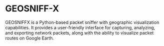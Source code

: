 # GEOSNIFF-X
GEOSNIFFX is a Python-based packet sniffer with geographic visualization capabilities. It provides a user-friendly interface for capturing, analyzing, and exporting network packets, along with the ability to visualize packet routes on Google Earth.
